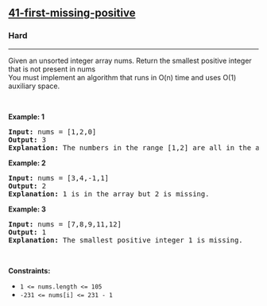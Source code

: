 <h2><a href="https://leetcode.com/problems/first-missing-positive/">41-first-missing-positive</a></h2><h3>Hard</h3><hr><p>Given an unsorted integer array nums. Return the smallest positive integer that is not present in nums<br> You must implement an algorithm that runs in O(n) time and uses O(1) auxiliary space.</p>

<p>&nbsp;</p>
<p><strong class="example">Example: 1</strong></p>
<pre>
<strong>Input:</strong> nums = [1,2,0]
<strong>Output:</strong> 3
<strong>Explanation:</strong> The numbers in the range [1,2] are all in the array.
</pre>

<p><strong class="example">Example: 2</strong></p>

<pre>
<strong>Input:</strong> nums = [3,4,-1,1]
<strong>Output:</strong> 2
<strong>Explanation:</strong> 1 is in the array but 2 is missing.
</pre>

<p><strong class="example">Example: 3</strong></p>

<pre>
<strong>Input:</strong> nums = [7,8,9,11,12]
<strong>Output:</strong> 1
<strong>Explanation:</strong> The smallest positive integer 1 is missing.
</pre>


<p>&nbsp;</p>
<p><strong>Constraints:</strong></p>

<ul>
	<li><code>1 <= nums.length <= 105</code></li>
	<li><code>-231 <= nums[i] <= 231 - 1</code></li>
</ul>
